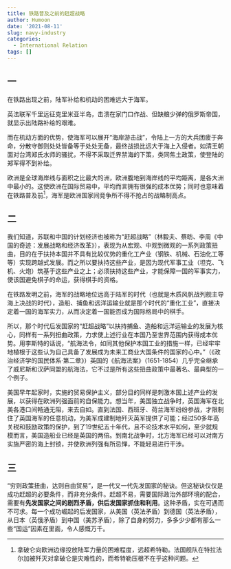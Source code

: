 ```yaml
---
title: 铁路普及之前的赶超战略
author: Humoon
date: '2021-08-11'
slug: navy-industry
categories:
  - International Relation
tags: []
---
```


## 一

在铁路出现之前，陆军补给和机动的困难远大于海军。

英法联军千里远征克里米亚半岛，击溃在家门口作战、但缺粮少弹的俄罗斯帝国，就显示出陆路补给的艰难。

而在机动方面的优势，使海军可以展开“海岸游击战”，令陆上一方的大兵团疲于奔命，分散守御则处处皆备等于处处无备，最终战损比远大于海上入侵者。如清王朝面对台湾郑氏水师的骚扰，不得不采取迁界禁海的下策，类同焦土政策，使登陆的郑军得不到补给。

欧洲是全球海岸线与面积之比最大的洲，欧洲腹地到海岸线的平均距离，是各大洲中最小的。这使欧洲在国际贸易中，平均而言拥有很强的成本优势；同时也意味着在铁路普及前[^1]，海军是欧洲国家间竞争所不得不抢占的战略制高点。

[^1]:拿破仑向欧洲边缘投放陆军力量的困难程度，远超希特勒。法国舰队在特拉法尔加被歼灭对拿破仑是灾难性的，而希特勒压根不在乎这种问题。

## 二

我们知道，苏联和中国的计划经济也被称为“赶超战略”（林毅夫、蔡昉、李周《中国的奇迹：发展战略和经济改革》），表现为从宏观、中观到微观的一系列政策扭曲，目的在于扶持本国并不具有比较优势的重化工产业（钢铁、机械、石油化工等等）实现跨越式发展。而之所以要扶持这些产业，是因为现代军事工业（坦克、飞机、火炮）筑基于这些产业之上；必须扶持这些产业，才能保障一国的军事实力，使该国避免棋子的命运，获得棋手的资格。

在铁路发明之前，海军的战略地位远高于陆军的时代（也就是木质风帆战列舰主导海上决战的时代），造船、捕鱼和远洋运输业就是那个时代的“重化工业”，直接决定着一国的海军实力，从而决定着一国能否成为国际格局中的棋手。

所以，那个时代后发国家的“赶超战略”以扶持捕鱼、造船和远洋运输业的发展为核心，同样有一系列扭曲政策，力求使上述行业在本国乃至世界范围内获得成本优势。用李斯特的话说，“航海法令，如同其他保护本国工业的措施一样，已经牢牢地植根于这些认为自己具备了发展成为未来工商业大国条件的国家的心中。”（《政治经济学的国民体系·第二章》）英国的《航海法案》（1651-1854）几乎完全继承了威尼斯和汉萨同盟的航海法，它不过是所有这些扭曲政策中最著名、最典型的一个例子。

美国早年起家时，实施的贸易保护主义，部分目的同样是刺激本国上述产业的发展，以获得在欧洲列强面前的自保能力。想当年，美国独立战争时，英国海军在北美各港口间畅通无阻，来去自如。直到法国、西班牙、荷兰海军纷纷参战，才限制住了英国海军的任意机动，为美军成建制地歼灭英军提供了可能；经过50多年高关税和鼓励政策的保护，到了19世纪五十年代，且不论技术水平如何，至少就规模而言，美国造船业已经是英国的两倍。到南北战争时，北方海军已经可以对南方实施严密的海上封锁，并使欧洲列强有所忌惮，不能轻易进行干涉。

## 三

“穷则政策扭曲，达则自由贸易”，是一代又一代先发国家的秘诀。但这秘诀仅仅是成功赶超的必要条件，而非充分条件。赶超不易，需要国际政治外部环境的配合，需要有**先发国家之间的剧烈矛盾，供后发国家抓住和利用**。这种矛盾，实在可遇而不可求。每一个成功崛起的后发国家，从美国（英法矛盾）到德国（英法矛盾），从日本（英俄矛盾）到中国（美苏矛盾），除了自身的努力，多多少少都有那么一些“国运”因素在里面，令人感慨万千。

